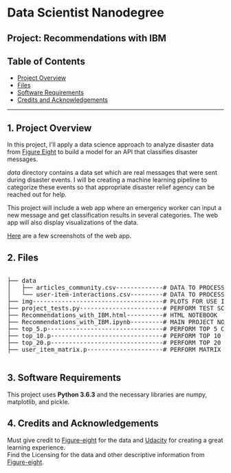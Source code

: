 # Data Scientist Nanodegree

## Project: Recommendations with IBM

## Table of Contents

- [Project Overview](#overview)
- [Files](#files)
- [Software Requirements](#sw)
- [Credits and Acknowledgements](#credits)

***

<a id='overview'></a>

## 1. Project Overview

In this project, I'll apply a data science approach to analyze disaster data from <a href="https://www.figure-eight.com/" target="_blank">Figure Eight</a> to build a model for an API that classifies disaster messages.

_data_ directory contains a data set which are real messages that were sent during disaster events. I will be creating a machine learning pipeline to categorize these events so that appropriate disaster relief agency can be reached out for help.

This project will include a web app where an emergency worker can input a new message and get classification results in several categories. The web app will also display visualizations of the data.

[Here](#eg) are a few screenshots of the web app.

<a id='components'></a>

## 2. Files

<pre>

├── data
│   ├── articles_community.csv-------------# DATA TO PROCESS
│   └── user-item-interactions.csv---------# DATA TO PROCESS
├── img------------------------------------# PLOTS FOR USE IN README
├── project_tests.py-----------------------# PERFORM TEST SCRIPTS
├── Recommendations_with_IBM.html----------# HTML NOTEBOOK
├── Recommendations_with_IBM.ipynb---------# MAIN PROJECT NOTEBOOK
├── top_5.p--------------------------------# PERFORM TOP 5 CALCULATION
├── top_10.p-------------------------------# PERFORM TOP 10 CALCULATION
├── top_20.p-------------------------------# PERFORM TOP 20 CALCULATION
├── user_item_matrix.p---------------------# PERFORM MATRIX FACTORIZATION

</pre>

<a id='sw'></a>

## 3. Software Requirements

This project uses **Python 3.6.3** and the necessary libraries are numpy, matplotlib, and pickle.

<a id='credits'></a>

## 4. Credits and Acknowledgements <a name='licensing'></a>

Must give credit to [Figure-eight](https://www.figure-eight.com/) for the data and [Udacity](https://www.udacity.com/courses/all) for creating a great learning experience.  
Find the Licensing for the data and other descriptive information from [Figure-eight](https://www.figure-eight.com/dataset/combined-disaster-response-data/).


